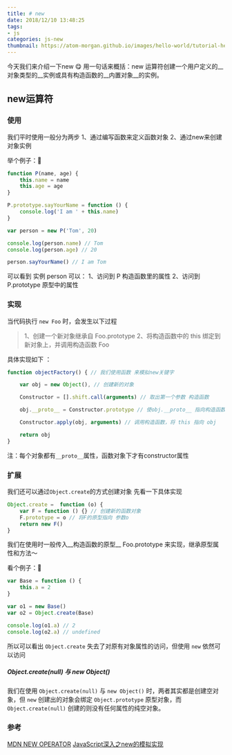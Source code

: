 ```yaml
---
title: # new
date: 2018/12/10 13:48:25
tags:
- js
categories: js-new
thumbnail: https://atom-morgan.github.io/images/hello-world/tutorial-hello-world.png
---
```

今天我们来介绍一下new 😋 用一句话来概括：new 运算符创建一个用户定义的__对象类型的__实例或具有构造函数的__内置对象__的实例。

## new运算符


### 使用
我们平时使用一般分为两步
1、通过编写函数来定义函数对象
2、通过new来创建对象实例

举个例子：🌰

```js
function P(name, age) {
    this.name = name
    this.age = age
}

P.prototype.sayYourName = function () {
    console.log('I am ' + this.name)
}

var person = new P('Tom', 20)

console.log(person.name) // Tom
console.log(person.age) // 20

person.sayYourName() // I am Tom
```
可以看到 实例 person 可以：
1、访问到 P 构造函数里的属性
2、访问到 P.prototype 原型中的属性

### 实现

当代码执行 `new Foo` 时，会发生以下过程

> 1、创建一个新对象继承自 Foo.prototype
> 2、将构造函数中的 this 绑定到新对象上，并调用构造函数 Foo

具体实现如下 ：

```js
function objectFactory() { // 我们使用函数 来模拟new关键字

    var obj = new Object(), // 创建新的对象

    Constructor = [].shift.call(arguments) // 取出第一个参数 构造函数

    obj.__proto__ = Constructor.prototype // 使obj.__proto__ 指向构造函数的原型

    Constructor.apply(obj, arguments) // 调用构造函数，将 this 指向 obj

    return obj
}
```

注：每个对象都有`__proto__`属性，函数对象下才有constructor属性

### 扩展
我们还可以通过`Object.create`的方式创建对象
先看一下具体实现

```js
Object.create =  function (o) {
    var F = function () {} // 创建新的函数对象
    F.prototype = o // 将F的原型指向 参数o
    return new F()
}
```
我们在使用时一般传入__构造函数的原型__ Foo.prototype 来实现，继承原型属性和方法～

看个例子：🌰
```js
var Base = function () {
    this.a = 2
}

var o1 = new Base()
var o2 = Object.create(Base)

console.log(o1.a) // 2
console.log(o2.a) // undefined
```
所以可以看出 `Object.create` 失去了对原有对象属性的访问，但使用 `new` 依然可以访问

##### Object.create(null) 与 new Object()

我们在使用 `Object.create(null)` 与 `new Object()` 时，两者其实都是创建空对象，但 `new` 创建出的对象会绑定 `Object.prototype` 原型对象，而 `Object.create(null)` 创建的则没有任何属性的纯空对象。

### 参考

[MDN NEW OPERATOR](https://developer.mozilla.org/zh-CN/docs/Web/JavaScript/Reference/Operators/new)
[JavaScript深入之new的模拟实现](https://github.com/mqyqingfeng/Blog/issues/13)
